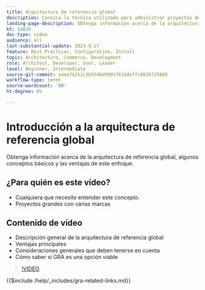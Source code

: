 ```yaml
---
title: Arquitectura de referencia global
description: Conozca la técnica utilizada para administrar proyectos de comercio complejos llamada Arquitectura de referencia global
landing-page-description: Obtenga información acerca de la arquitectura de referencia global y cómo se utiliza con Adobe Commerce
kt: 14039
doc-type: video
audience: all
last-substantial-update: 2023-9-27
feature: Best Practices, Configuration, Install
topic: Architecture, Commerce, Development
role: Architect, Developer, User, Leader
level: Beginner, Intermediate
source-git-commit: eaee7e251c3b55d6d9991f61ddeffc6036725889
workflow-type: tm+mt
source-wordcount: '90'
ht-degree: 0%

---
```


# Introducción a la arquitectura de referencia global

Obtenga información acerca de la arquitectura de referencia global, algunos conceptos básicos y las ventajas de este enfoque.

## ¿Para quién es este vídeo?

* Cualquiera que necesite entender este concepto.
* Proyectos grandes con varias marcas

## Contenido de vídeo

* Descripción general de la arquitectura de referencia global
* Ventajas principales
* Consideraciones generales que deben tenerse en cuenta
* Cómo saber si GRA es una opción viable

>[!VIDEO](https://video.tv.adobe.com/v/3424597?learn=on)

{{$include /help/_includes/gra-related-links.md}}

